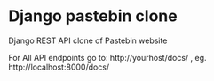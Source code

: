 # Django pastebin clone
Django REST API clone of Pastebin website

For All API endpoints
    go to: http://yourhost/docs/ , eg. http://localhost:8000/docs/
